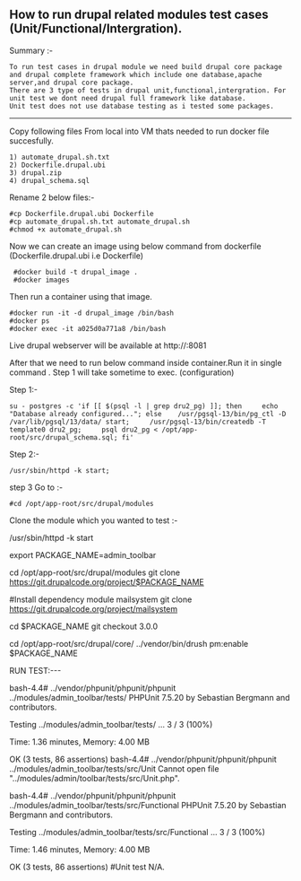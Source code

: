 
How to run drupal related modules test cases (Unit/Functional/Intergration).
-------------

Summary :-

    To run test cases in drupal module we need build drupal core package and drupal complete framework which include one database,apache server,and drupal core package.
    There are 3 type of tests in drupal unit,functional,intergration. For unit test we dont need drupal full framework like database.
    Unit test does not use database testing as i tested some packages.

*************************

Copy following files From local into VM thats needed to run docker file succesfully.

    1) automate_drupal.sh.txt
    2) Dockerfile.drupal.ubi
    3) drupal.zip
    4) drupal_schema.sql

Rename 2 below files:-

    #cp Dockerfile.drupal.ubi Dockerfile
    #cp automate_drupal.sh.txt automate_drupal.sh
    #chmod +x automate_drupal.sh


Now we can create an image  using below command from dockerfile (Dockerfile.drupal.ubi i.e Dockerfile)

     #docker build -t drupal_image .
     #docker images


Then run a container using that image.

    #docker run -it -d drupal_image /bin/bash
    #docker ps
    #docker exec -it a025d0a771a8 /bin/bash

Live drupal webserver will be available at http://<ip>:8081

After that we need to run below command inside container.Run it in single command . 
Step 1 will take sometime to exec. (configuration)

Step 1:- 

    su - postgres -c 'if [[ $(psql -l | grep dru2_pg) ]]; then     echo "Database already configured..."; else    /usr/pgsql-13/bin/pg_ctl -D /var/lib/pgsql/13/data/ start;     /usr/pgsql-13/bin/createdb -T template0 dru2_pg;     psql dru2_pg < /opt/app-root/src/drupal_schema.sql; fi'

Step 2:-

    /usr/sbin/httpd -k start;


step 3 Go to :-

    #cd /opt/app-root/src/drupal/modules

Clone the module which you wanted to test :-

/usr/sbin/httpd -k start

export PACKAGE_NAME=admin_toolbar

cd /opt/app-root/src/drupal/modules
git clone  https://git.drupalcode.org/project/$PACKAGE_NAME

#Install dependency module mailsystem
git clone https://git.drupalcode.org/project/mailsystem

cd $PACKAGE_NAME
git checkout 3.0.0

cd /opt/app-root/src/drupal/core/
../vendor/bin/drush pm:enable $PACKAGE_NAME

RUN TEST:---

bash-4.4# ../vendor/phpunit/phpunit/phpunit ../modules/admin_toolbar/tests/
PHPUnit 7.5.20 by Sebastian Bergmann and contributors.

Testing ../modules/admin_toolbar/tests/
...                                                                 3 / 3 (100%)

Time: 1.36 minutes, Memory: 4.00 MB

OK (3 tests, 86 assertions)
bash-4.4# ../vendor/phpunit/phpunit/phpunit ../modules/admin_toolbar/tests/src/Unit
Cannot open file "../modules/admin/toolbar/tests/src/Unit.php".

bash-4.4# ../vendor/phpunit/phpunit/phpunit ../modules/admin_toolbar/tests/src/Functional
PHPUnit 7.5.20 by Sebastian Bergmann and contributors.

Testing ../modules/admin_toolbar/tests/src/Functional
...                                                                 3 / 3 (100%)

Time: 1.46 minutes, Memory: 4.00 MB

OK (3 tests, 86 assertions)
#Unit test N/A.
